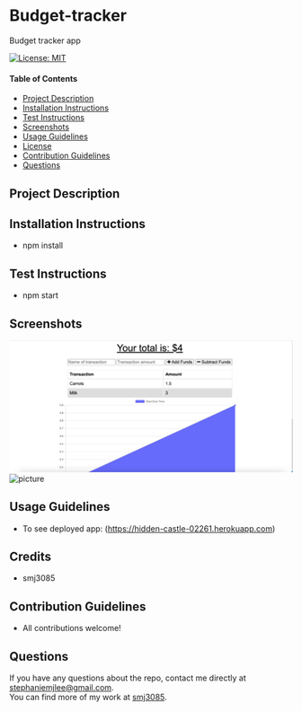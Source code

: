 # Budget-tracker
Budget tracker app

  [![License: MIT](https://img.shields.io/badge/License-MIT-yellow.svg)](https://opensource.org/licenses/MIT)
  
  #### Table of Contents
  * [Project Description](#project-description)
  * [Installation Instructions](#installation-instructions)
  * [Test Instructions](#test-instructions)
  * [Screenshots](#screenshots)
  * [Usage Guidelines](#usage-guidelines)
  * [License](#license)
  * [Contribution Guidelines](#contribution-guidelines)
  * [Questions](#questions)

  ## Project Description 
  


  ## Installation Instructions
  * npm install

  ## Test Instructions
  * npm start

  ## Screenshots
  ![picture](public/img/Screenshot1.png)
  ![picture](public/img/Screenshot2.png)


  ## Usage Guidelines
  * To see deployed app:
  (https://hidden-castle-02261.herokuapp.com)

  ## Credits
  * smj3085

  ## Contribution Guidelines
  * All contributions welcome! 

  

  ## Questions
  If you have any questions about the repo, contact me directly at stephaniemjlee@gmail.com. </br>
  You can find more of my work at [smj3085](http://github.com/smj3085).